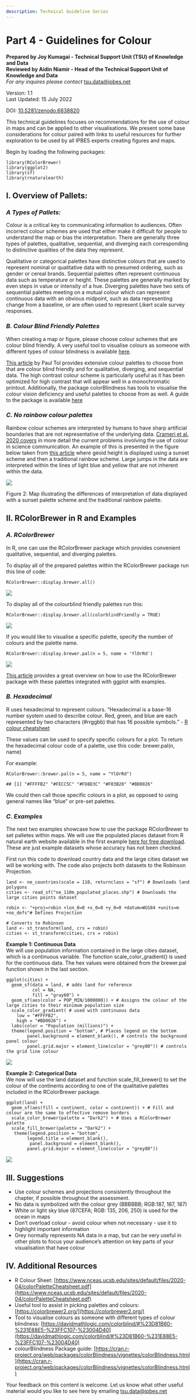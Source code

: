 ```yaml
---
description: Technical Guideline Series
---
```


# Part 4 - Guidelines for Colour

**Prepared by Joy Kumagai - Technical Support Unit (TSU) of Knowledge and Data**\
**Reviewed by Aidin Niamir - Head of the Technical Support Unit of Knowledge and Data**\
_For any inquires please contact_ [tsu.data@ipbes.net](mailto:tsu.data@ipbes.net)

Version: 1.1\
Last Updated: 15 July 2022

DOI: [10.5281/zenodo.6838820](https://doi.org/10.5281/zenodo.6838820)

This technical guidelines focuses on recommendations for the use of colour in maps and can be applied to other visualisations. We present some base considerations for colour paired with links to useful resources for further exploration to be used by all IPBES experts creating figures and maps.

Begin by loading the following packages:

```
library(RColorBrewer)
library(ggplot2)
library(sf)
library(rnaturalearth)
```

## I. Overview of Pallets:

### _A Types of Pallets:_

Colour is a critical key to communicating information to audiences. Often incorrect colour schemes are used that either make it difficult for people to understand the map or bias the interpretation. There are generally three types of palettes, qualitative, sequential, and diverging each corresponding to distinctive qualities of the data they represent.

Qualitative or categorical palettes have distinctive colours that are used to represent nominal or qualitative data with no presumed ordering, such as gender or cereal brands. Sequential palettes often represent continuous data such as temperature or height. These palettes are generally marked by even steps in value or intensity of a hue. Diverging palettes have two sets of sequential palettes meeting on a mutual colour which can represent continuous data with an obvious midpoint, such as data representing change from a baseline, or are often used to represent Likert scale survey responses.

### _B. Colour Blind Friendly Palettes_

When creating a map or figure, please choose colour schemes that are colour blind friendly. A very useful tool to visualise colours as someone with different types of colour blindness is available [here](https://davidmathlogic.com/colorblind/#%23D81B60-%231E88E5-%23FFC107-%23004D40).

[This article](https://personal.sron.nl/\~pault/) by Paul Tol provides extensive colour palettes to choose from that are colour blind friendly and for qualitative, diverging, and sequential data. The high contrast colour scheme is particularly useful as it has been optimized for high contrast that will appear well in a monochromatic printout. Additionally, the package colorBlindness has tools to visualise the colour vision deficiency and useful palettes to choose from as well. A guide to the package is available [here](https://cran.r-project.org/web/packages/colorBlindness/vignettes/colorBlindness.html)

### _C. No rainbow colour palettes_

Rainbow colour schemes are interpreted by humans to have sharp artificial boundaries that are not representative of the underlying data. [Crameri et al. 2020 covers](https://doi.org/10.1038/s41467-020-19160-7) in more detail the current problems involving the use of colour in science communication. An example of this is presented in the figure below taken from [this article](https://personal.sron.nl/\~pault/) where geoid height is displayed using a sunset scheme and then a traditional rainbow scheme. Large jumps in the data are interpreted within the lines of light blue and yellow that are not inherent within the data.

![](<../../.gitbook/assets/color\_comparison\_figure (1) (2) (1).png>)

Figure 2: Map illustrating the differences of interpretation of data displayed with a sunset palette scheme and the traditional rainbow palette.

## II. RColorBrewer in R and Examples

### _A. RColorBrewer_

In R, one can use the RColorBrewer package which provides convenient qualitative, sequential, and diverging palettes.

To display all of the prepared palettes within the RColorBrewer package run this line of code:

```
RColorBrewer::display.brewer.all()
```

![](<../../.gitbook/assets/unnamed-chunk-2-1 (1) (1) (1).png>)

To display all of the colourblind friendly palettes run this:

```
RColorBrewer::display.brewer.all(colorblindFriendly = TRUE)
```

![](<../../.gitbook/assets/unnamed-chunk-4-1 (6).png>)

If you would like to visualise a specific palette, specify the number of colours and the palette name.

```
RColorBrewer::display.brewer.pal(n = 5, name = 'YlOrRd')
```

![](<../../.gitbook/assets/unnamed-chunk-5-1 (3).png>)

[This article](https://www.datanovia.com/en/blog/the-a-z-of-rcolorbrewer-palette/) provides a great overview on how to use the RColorBrewer package with these palettes integrated with ggplot with examples.

### _B. Hexadecimal_

R uses hexadecimal to represent colours. “Hexadecimal is a base-16 number system used to describe colour. Red, green, and blue are each represented by two characters (#rrggbb) that has 16 possible symbols.” - [R colour cheatsheet](https://www.nceas.ucsb.edu/sites/default/files/2020-04/colorPaletteCheatsheet.pdf)

These values can be used to specify specific colours for a plot. To return the hexadecimal colour code of a palette, use this code: brewer.pal(n, name)

For example:

```
RColorBrewer::brewer.pal(n = 5, name = "YlOrRd")

## [1] "#FFFFB2" "#FECC5C" "#FD8D3C" "#F03B20" "#BD0026"
```

We could then call those specific colours in a plot, as opposed to using general names like “blue” or pre-set palettes.

### _C. Examples_

The next two examples showcase how to use the package RColorBrewer to set palletes within maps. We will use the populated places dataset from R natural earth website available in the first example [here for free download](https://www.naturalearthdata.com/downloads/110m-cultural-vectors/110m-populated-places/). These are just example datasets whose accuracy has not been checked.

First run this code to download country data and the large cities dataset we will be working with. The code also projects both datasets to the Robinson Projection.

```
land <- ne_countries(scale = 110, returnclass = "sf") # Downloads land polygons 
cities <- read_sf("ne_110m_populated_places.shp") # Downloads the large cities points dataset

robin <- "+proj=robin +lon_0=0 +x_0=0 +y_0=0 +datum=WGS84 +units=m +no_defs"# Defines Projection 

# Converts to Robinson
land <- st_transform(land, crs = robin)
cities <- st_transform(cities, crs = robin)
```

**Example 1: Continuous Data**\
We will use population information contained in the large cities dataset, which is a continuous variable. The function scale\_color\_gradient() is used for the continuous data. The hex values were obtained from the brewer.pal function shown in the last section.

```
ggplot(cities) +
  geom_sf(data = land, # adds land for reference
          col = NA,
          fill = "gray60") +
  geom_sf(aes(color = POP_MIN/1000000)) + # Assigns the colour of the large cities to their minimum population size
  scale_color_gradient( # used with continuous data
    low = "#FFFFB2", 
    high = "#BD0026") +
  labs(color = "Population (millions)") +
  theme(legend.position = "bottom", # Places legend on the bottom 
        panel.background = element_blank(), # controls the background panel colour 
        panel.grid.major = element_line(color = "grey80")) # controls the grid line colour 
```

![](<../../.gitbook/assets/unnamed-chunk-7-1 (2) (1) (1).png>)

**Example 2: Categorical Data**\
We now will use the land dataset and function scale\_fill\_brewer() to set the colour of the continents according to one of the qualitative palettes included in the RColorBrewer package.

```
ggplot(land) +
  geom_sf(aes(fill = continent, color = continent)) + # Fill and colour are the same to effective remove borders
  scale_color_brewer(palette = "Dark2") + # Uses a RColorBrewer palette
  scale_fill_brewer(palette = "Dark2") +
   theme(legend.position = "bottom", 
        legend.title = element_blank(),
         panel.background = element_blank(), 
        panel.grid.major = element_line(color = "grey80")) 
```

![](<../../.gitbook/assets/unnamed-chunk-9-1 (1).png>)

## III. Suggestions

* Use colour schemes and projections consistently throughout the chapter, if possible throughout the assessment.
* No data is symbolized with the colour grey (BBBBBB; RGB:187, 187, 187)
* White or light sky blue (87CEFA; RGB: 135, 206, 250) is used for the ocean in maps
* Don’t overload colour - avoid colour when not necessary - use it to highlight important information
* Grey normally represents NA data in a map, but can be very useful in other plots to focus your audience’s attention on key parts of your visualisation that have colour

## IV. Additional Resources

* R Colour Sheet: [https://www.nceas.ucsb.edu/sites/default/files/2020-04/colorPaletteCheatsheet.pdf](https://www.nceas.ucsb.edu/sites/default/files/2020-04/colorPaletteCheatsheet.pdf)
* Useful tool to assist in picking palettes and colours: [https://colorbrewer2.org/](https://colorbrewer2.org/)
* Tool to visualise colours as someone with different types of colour blindness: [https://davidmathlogic.com/colorblind/#%23D81B60-%231E88E5-%23FFC107-%23004D40](https://davidmathlogic.com/colorblind/#%23D81B60-%231E88E5-%23FFC107-%23004D40)
* colourBlindness Package guide: [https://cran.r-project.org/web/packages/colorBlindness/vignettes/colorBlindness.html](https://cran.r-project.org/web/packages/colorBlindness/vignettes/colorBlindness.html)

Your feedback on this content is welcome. Let us know what other useful material would you like to see here by emailing [tsu.data@ipbes.net](mailto:tsu.data@ipbes.net)
